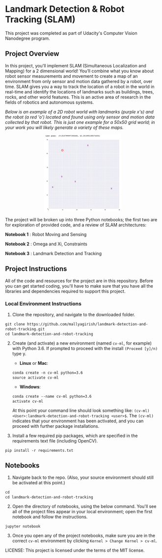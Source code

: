 # Landmark Detection & Robot Tracking (SLAM)

This project was completed as part of Udacity's Computer Vision Nanodegree program.

## Project Overview

In this project, you'll implement SLAM (Simultaneous Localization and Mapping) for a 2 dimensional world! You’ll combine what you know about robot sensor measurements and movement to create a map of an environment from only sensor and motion data gathered by a robot, over time. SLAM gives you a way to track the location of a robot in the world in real-time and identify the locations of landmarks such as buildings, trees, rocks, and other world features. This is an active area of research in the fields of robotics and autonomous systems. 

*Below is an example of a 2D robot world with landmarks (purple x's) and the robot (a red 'o') located and found using *only* sensor and motion data collected by that robot. This is just one example for a 50x50 grid world; in your work you will likely generate a variety of these maps.*

<p align="center">
  <img src="./images/robot_world.png" width=50% height=50% />
</p>

The project will be broken up into three Python notebooks; the first two are for exploration of provided code, and a review of SLAM architectures:

__Notebook 1__ : Robot Moving and Sensing

__Notebook 2__ : Omega and Xi, Constraints 

__Notebook 3__ : Landmark Detection and Tracking 


## Project Instructions

All of the code and resources for the project are in this repository. Before you can get started coding, you'll have to make sure that you have all the libraries and dependencies required to support this project.

### Local Environment Instructions

1. Clone the repository, and navigate to the downloaded folder.
```
git clone https://github.com/mallyagirish/landmark-detection-and-robot-tracking.git
cd landmark-detection-and-robot-tracking
```

2. Create (and activate) a new environment (named `cv-ml`, for example) with Python 3.6. If prompted to proceed with the install `(Proceed [y]/n)` type y.

	- __Linux__ or __Mac__: 
	```
	conda create -n cv-ml python=3.6
	source activate cv-ml
	```
	- __Windows__: 
	```
	conda create --name cv-ml python=3.6
	activate cv-ml
	```
	
	At this point your command line should look something like: `(cv-ml) <User>:landmark-detection-and-robot-tracking <user>$`. The `(cv-ml)` indicates that your environment has been activated, and you can proceed with further package installations.

6. Install a few required pip packages, which are specified in the requirements text file (including OpenCV).
```
pip install -r requirements.txt
```


## Notebooks

1. Navigate back to the repo. (Also, your source environment should still be activated at this point.)
```shell
cd
cd landmark-detection-and-robot-tracking
```

2. Open the directory of notebooks, using the below command. You'll see all of the project files appear in your local environment; open the first notebook and follow the instructions.
```shell
jupyter notebook
```

3. Once you open any of the project notebooks, make sure you are in the correct `cv-ml` environment by clicking `Kernel > Change Kernel > cv-ml`.


LICENSE: This project is licensed under the terms of the MIT license.
